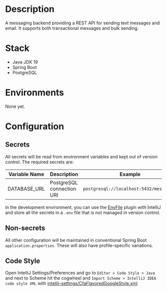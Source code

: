 # Description
A messaging backend providing a REST API for sending text messages and email.
It supports both transactional messages and bulk sending.

# Stack
- Java JDK 19
- Spring Boot
- PostgreSQL

# Environments
None yet.

# Configuration
## Secrets
All secrets will be read from environment variables and kept out of version control. The required secrets are:

| Variable Name | Description               | Example                                 |
|---------------|---------------------------|-----------------------------------------|
| DATABASE_URL  | PostgreSQL connection URI | `postgresql://localhost:5432/messaging` |


In the development environment, you can use the [EnvFile](https://plugins.jetbrains.com/plugin/7861-envfile) plugin with
IntelliJ and store all the secrets in a `.env` file that is not managed in version control.

## Non-secrets
All other configuration will be maintained in conventional Spring Boot `application.properties`. These will also have profile-specific variations.

## Code Style

Open IntelliJ Settings/Preferences and go to `Editor > Code Style > Java` and next to Scheme hit the
cogwheel and `Import Scheme > IntelliJ IDEA code style XML` with
[intellij-settings/CfaFlavoredGoogleStyle.xml](intellij-settings/CfaFlavoredGoogleStyle.xml)

